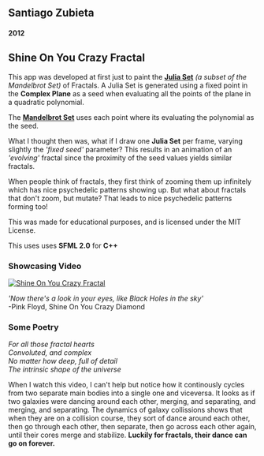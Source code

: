 ## Santiago Zubieta
#### 2012

## Shine On You Crazy Fractal

This app was developed at first just to paint the [**Julia Set**](https://en.wikipedia.org/wiki/Julia_set) *(a subset of the Mandelbrot Set)* of Fractals. A Julia Set is generated using a fixed point in the **Complex Plane** as a seed when evaluating all the points of the plane in a quadratic polynomial.

The **[Mandelbrot Set](https://en.wikipedia.org/wiki/Mandelbrot_set)** uses each point where its evaluating the polynomial as the seed.

What I thought then was, what if I draw one **Julia Set** per frame, varying slightly the *'fixed seed'* parameter? This results in an animation of an *'evolving'* fractal since the proximity of the seed values yields similar fractals.

When people think of fractals, they first think of zooming them up infinitely which has nice psychedelic patterns showing up. But what about fractals that don't zoom, but mutate? That leads to nice psychedelic patterns forming too!

This was made for educational purposes, and is licensed under the MIT License.

This uses uses **SFML 2.0** for **C++**

### Showcasing Video
[![][01]](https://www.youtube.com/watch?v=-Lhw-qdXUis)

*'Now there's a look in your eyes, like Black Holes in the sky'*  
-Pink Floyd, Shine On You Crazy Diamond

### Some Poetry
*For all those fractal hearts  
Convoluted, and complex  
No matter how deep, full of detail  
The intrinsic shape of the universe*  

When I watch this video, I can't help but notice how it continously cycles from two separate main bodies into a single one and viceversa. It looks as if two galaxies were dancing around each other, merging, and separating, and merging, and separating. The dynamics of galaxy collissions shows that when they are on a collision course, they sort of dance around each other, then go through each other, then separate, then go across each other again, until their cores merge and stabilize. **Luckily for fractals, their dance can go on forever.**

[01]: https://i.imgur.com/ZwgGgas.png "Shine On You Crazy Fractal"